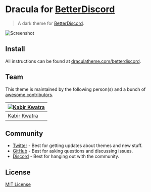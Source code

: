 # Dracula for [BetterDiscord](https://betterdiscord.app)

> A dark theme for [BetterDiscord](https://betterdiscord.app).

![Screenshot](./screenshot.png)

## Install

All instructions can be found at [draculatheme.com/betterdiscord](https://draculatheme.com/betterdiscord).

## Team

This theme is maintained by the following person(s) and a bunch of [awesome contributors](https://github.com/dracula/betterdiscord/graphs/contributors).

| [![Kabir Kwatra](https://avatars0.githubusercontent.com/u/30360059?v=3&s=70)](https://github.com/KabirKwatra) |
| ------------------------------------------------------------------------------------------------------------- |
| [Kabir Kwatra](https://github.com/KabirKwatra)                                                                |

## Community

- [Twitter](https://twitter.com/draculatheme) - Best for getting updates about themes and new stuff.
- [GitHub](https://github.com/dracula/dracula-theme/discussions) - Best for asking questions and discussing issues.
- [Discord](https://draculatheme.com/discord-invite) - Best for hanging out with the community.

## License

[MIT License](./LICENSE)
